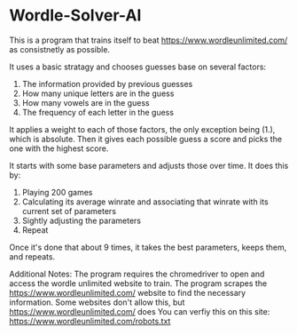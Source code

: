 # Wordle-Solver-AI

This is a program that trains itself to beat https://www.wordleunlimited.com/ as consistnetly as possible.

It uses a basic stratagy and chooses guesses base on several factors:
1. The information provided by previous guesses
2. How many unique letters are in the guess
3. How many vowels are in the guess
4. The frequency of each letter in the guess

It applies a weight to each of those factors, the only exception being (1.), which is absolute.
Then it gives each possible guess a score and picks the one with the highest score.

It starts with some base parameters and adjusts those over time. It does this by:
1. Playing 200 games
2. Calculating its average winrate and associating that winrate with its current set of parameters
3. Sightly adjusting the parameters
4. Repeat

Once it's done that about 9 times, it takes the best parameters, keeps them, and repeats.

Additional Notes:
The program requires the chromedriver to open and access the wordle unlimited website to train.
The program scrapes the https://www.wordleunlimited.com/ website to find the necessary information.
  Some websites don't allow this, but https://www.wordleunlimited.com/ does
  You can verfiy this on this site: https://www.wordleunlimited.com/robots.txt


